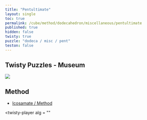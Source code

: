 ```yaml
---
title: "Pentultimate"
layout: single
toc: true
permalink: /cube/method/dodecahedron/miscellaneous/pentultimate
published: true
hidden: false
twisty: true
puzzle: "dodeca / misc / pent"
teston: false
---
```

<span
  id     = "cube"
  puzzle = "{{page.puzzle}}"
  teston = "{{page.teston}}"
  experimental-stickering   = "full"
  experimental-setup-alg    = ""
  experimental-setup-anchor = "end" >
</span>

<head>
  <base target="_blank">
</head>



## Twisty Puzzles - Museum

<a href="https://twistypuzzles.com/app/museum/museum_showitem.php?pkey=1741">
  <img src="https://twistypuzzles.com/museum/large/01741-07.jpg">
</a>



## Method

- [Icosamate / Method](/cube/method/icosahedron/corner_turning/icosamate/method)

<twisty-player
  alg = ""
></twisty-player>
